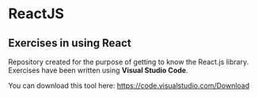 # ReactJS
## Exercises in using React

Repository created for the purpose of getting to know the React.js library.
Exercises have been written using **Visual Studio Code**.

You can download this tool here: https://code.visualstudio.com/Download
